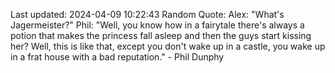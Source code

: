 Last updated: 2024-04-09 10:22:43
Random Quote: Alex: "What's Jagermeister?"
Phil: "Well, you know how in a fairytale there's always a potion that makes the princess fall asleep and then the guys start kissing her? Well, this is like that, except you don't wake up in a castle, you wake up in a frat house with a bad reputation." - Phil Dunphy